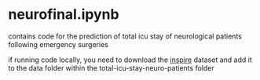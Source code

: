 # neurofinal.ipynb 

contains code for the prediction of total icu stay of neurological patients following emergency surgeries

if running code locally, you need to download the [inspire](https://physionet.org/content/inspire/1.2/) dataset and add it to the data folder within the total-icu-stay-neuro-patients folder